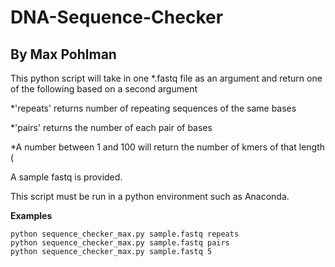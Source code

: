 # DNA-Sequence-Checker
## By Max Pohlman

This python script will take in one *.fastq file as an argument and return one of the following based on a second argument

*'repeats' returns number of repeating sequences of the same bases

*'pairs' returns the number of each pair of bases

*A number between 1 and 100 will return the number of kmers of that length (


A sample fastq is provided. 

This script must be run in a python environment such as Anaconda.

**Examples**
```
python sequence_checker_max.py sample.fastq repeats
python sequence_checker_max.py sample.fastq pairs
python sequence_checker_max.py sample.fastq 5
```
